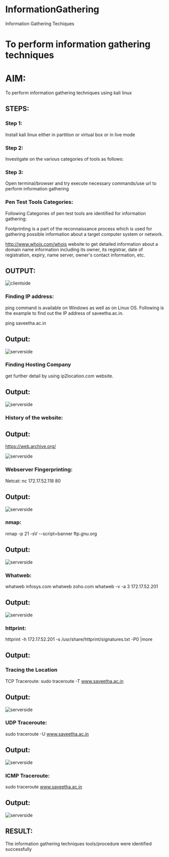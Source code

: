 # InformationGathering
Information Gathering Techiques

# To perform information gathering techniques

# AIM:

To perform information gathering techniques using kali linux 

## STEPS:

### Step 1:

Install kali linux either in partition or virtual box or in live mode

### Step 2:

Investigate on the various categories of tools as follows:

### Step 3:
Open terminal/browser and try execute necessary commands/use url to perform information gathering

### Pen Test Tools Categories:
Following Categories of pen test tools are identified for information gathering:

Footprinting is a part of the reconnaissance process which is used for gathering possible information about a target computer system or network.

http://www.whois.com/whois website to get detailed information about a domain name information including its owner, its registrar, date of registration, expiry, name server, owner's contact information, etc.

## OUTPUT:
![clientside](/Ex02/InformationGathering/img/Whois.png)

### Finding IP address:
ping command is available on Windows as well as on Linux OS. Following is the example to find out the IP address of saveetha.ac.in.

ping saveetha.ac.in

## Output:
![serverside](/Ex02/InformationGathering/img/Screenshot%20at%202025-03-21%2005-50-36.png)

### Finding Hosting Company
get further detail by using ip2location.com website.

## Output:
![serverside](/Ex02/InformationGathering/img/ip2.png)

### History of the website:
## Output:
https://web.archive.org/

![serverside](/Ex02/InformationGathering/img/webarchive.png)

### Webserver Fingerprinting:
Netcat:
nc 172.17.52.118 80
## Output:
![serverside](/Ex02/InformationGathering/img/nc.png)

### nmap:
nmap -p 21 -sV --script=banner ftp.gnu.org
## Output:
![serverside](/Ex02/InformationGathering/img/gnu.png)

### Whatweb:
whatweb infosys.com
whatweb zoho.com
whatweb -v -a 3 172.17.52.201
## Output:
![serverside](/Ex02/InformationGathering/img/webzoho.png)

### httprint:
httprint -h 172.17.52.201 -s /usr/share/httprint/signatures.txt -P0 |more

## Output:

### Tracing the Location

TCP Traceroute:
sudo traceroute -T www.saveetha.ac.in

## Output:
![serverside](/Ex02/InformationGathering/img/racerou.png)

### UDP Traceroute:

sudo traceroute -U www.saveetha.ac.in
## Output:
![serverside](/Ex02/InformationGathering/img/racerou.png)

### ICMP Traceroute:
sudo traceroute  www.saveetha.ac.in
## Output:
![serverside](/Ex02/InformationGathering/img/sudo.png)





## RESULT:
The information gathering techniques tools/procedure were  identified successfully
